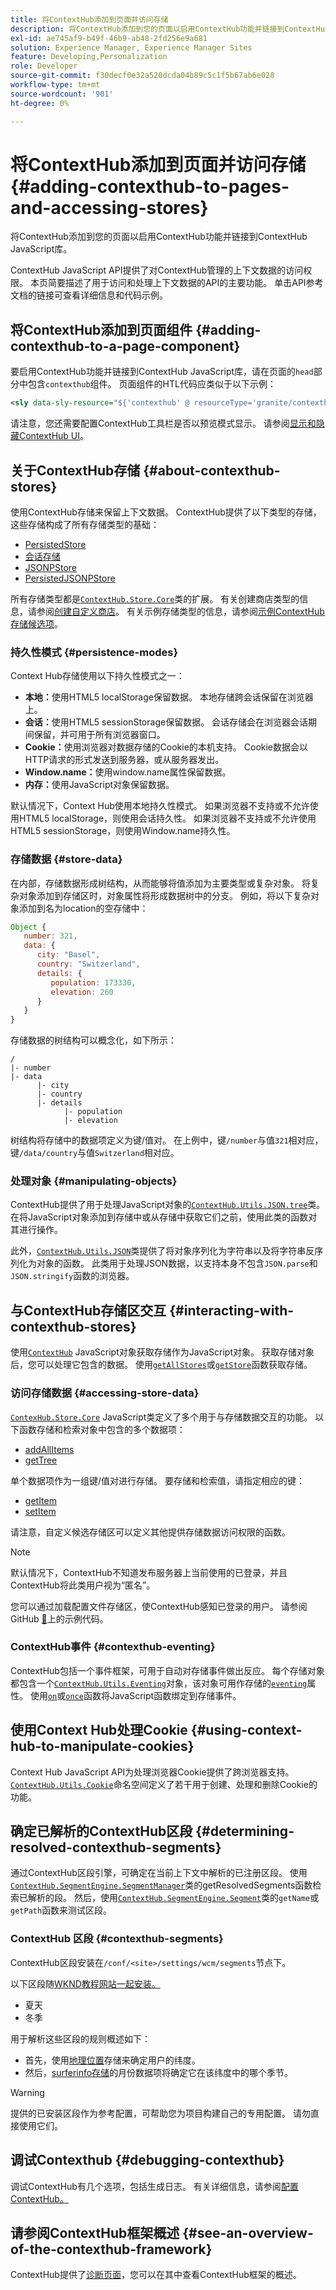 ```yaml
---
title: 将ContextHub添加到页面并访问存储
description: 将ContextHub添加到您的页面以启用ContextHub功能并链接到ContextHub JavaScript库
exl-id: ae745af9-b49f-46b9-ab48-2fd256e9a681
solution: Experience Manager, Experience Manager Sites
feature: Developing,Personalization
role: Developer
source-git-commit: f30decf0e32a520dcda04b89c5c1f5b67ab6e028
workflow-type: tm+mt
source-wordcount: '901'
ht-degree: 0%

---
```


# 将ContextHub添加到页面并访问存储 {#adding-contexthub-to-pages-and-accessing-stores}

将ContextHub添加到您的页面以启用ContextHub功能并链接到ContextHub JavaScript库。

ContextHub JavaScript API提供了对ContextHub管理的上下文数据的访问权限。 本页简要描述了用于访问和处理上下文数据的API的主要功能。 单击API参考文档的链接可查看详细信息和代码示例。

## 将ContextHub添加到页面组件 {#adding-contexthub-to-a-page-component}

要启用ContextHub功能并链接到ContextHub JavaScript库，请在页面的`head`部分中包含`contexthub`组件。 页面组件的HTL代码应类似于以下示例：

```xml
<sly data-sly-resource="${'contexthub' @ resourceType='granite/contexthub/components/contexthub'}"/>
```

请注意，您还需要配置ContextHub工具栏是否以预览模式显示。 请参阅[显示和隐藏ContextHub UI](ch-configuring.md#showing-and-hiding-the-contexthub-ui)。

## 关于ContextHub存储 {#about-contexthub-stores}

使用ContextHub存储来保留上下文数据。 ContextHub提供了以下类型的存储，这些存储构成了所有存储类型的基础：

* [PersistedStore](contexthub-api.md#contexthub-store-persistedstore)
* [会话存储](contexthub-api.md#contexthub-store-sessionstore)
* [JSONPStore](contexthub-api.md#contexthub-store-persistedjsonpstore)
* [PersistedJSONPStore](contexthub-api.md#contexthub-store-persistedstore)

所有存储类型都是[`ContextHub.Store.Core`](contexthub-api.md#contexthub-store-core)类的扩展。 有关创建商店类型的信息，请参阅[创建自定义商店](ch-extend.md#creating-custom-store-candidates)。 有关示例存储类型的信息，请参阅[示例ContextHub存储候选项](ch-samplestores.md)。

### 持久性模式 {#persistence-modes}

Context Hub存储使用以下持久性模式之一：

* **本地：**&#x200B;使用HTML5 localStorage保留数据。 本地存储跨会话保留在浏览器上。
* **会话：**&#x200B;使用HTML5 sessionStorage保留数据。 会话存储会在浏览器会话期间保留，并可用于所有浏览器窗口。
* **Cookie：**&#x200B;使用浏览器对数据存储的Cookie的本机支持。 Cookie数据会以HTTP请求的形式发送到服务器，或从服务器发出。
* **Window.name：**&#x200B;使用window.name属性保留数据。
* **内存：**&#x200B;使用JavaScript对象保留数据。

默认情况下，Context Hub使用本地持久性模式。 如果浏览器不支持或不允许使用HTML5 localStorage，则使用会话持久性。 如果浏览器不支持或不允许使用HTML5 sessionStorage，则使用Window.name持久性。

### 存储数据 {#store-data}

在内部，存储数据形成树结构，从而能够将值添加为主要类型或复杂对象。 将复杂对象添加到存储区时，对象属性将形成数据树中的分支。 例如，将以下复杂对象添加到名为location的空存储中：

```javascript
Object {
   number: 321,
   data: {
      city: "Basel",
      country: "Switzerland",
      details: {
         population: 173330,
         elevation: 260
      }
   }
}
```

存储数据的树结构可以概念化，如下所示：

```text
/
|- number
|- data
      |- city
      |- country
      |- details
            |- population
            |- elevation
```

树结构将存储中的数据项定义为键/值对。 在上例中，键`/number`与值`321`相对应，键`/data/country`与值`Switzerland`相对应。

### 处理对象 {#manipulating-objects}

ContextHub提供了用于处理JavaScript对象的[`ContextHub.Utils.JSON.tree`](contexthub-api.md#contexthub-utils-json-tree)类。 在将JavaScript对象添加到存储中或从存储中获取它们之前，使用此类的函数对其进行操作。

此外，[`ContextHub.Utils.JSON`](contexthub-api.md#contexthub-utils-json)类提供了将对象序列化为字符串以及将字符串反序列化为对象的函数。 此类用于处理JSON数据，以支持本身不包含`JSON.parse`和`JSON.stringify`函数的浏览器。

## 与ContextHub存储区交互 {#interacting-with-contexthub-stores}

使用[`ContextHub`](contexthub-api.md#ui-event-constants) JavaScript对象获取存储作为JavaScript对象。 获取存储对象后，您可以处理它包含的数据。 使用[`getAllStores`](contexthub-api.md#getallstores)或[`getStore`](contexthub-api.md#getstore-name)函数获取存储。

### 访问存储数据 {#accessing-store-data}

[`ContexHub.Store.Core`](contexthub-api.md#contexthub-store-core) JavaScript类定义了多个用于与存储数据交互的功能。 以下函数存储和检索对象中包含的多个数据项：

* [addAllItems](contexthub-api.md#addallitems-tree-options)
* [getTree](contexthub-api.md#gettree-includeinternals)

单个数据项作为一组键/值对进行存储。 要存储和检索值，请指定相应的键：

* [getItem](contexthub-api.md#getitem-key)
* [setItem](contexthub-api.md#setitem-key-value-options)

请注意，自定义候选存储区可以定义其他提供存储数据访问权限的函数。

>[!NOTE]
>
>默认情况下，ContextHub不知道发布服务器上当前使用的已登录，并且ContextHub将此类用户视为“匿名”。
>
>您可以通过加载配置文件存储区，使ContextHub感知已登录的用户。 请参阅GitHub [&#128279;](https://github.com/Adobe-Marketing-Cloud/aem-sample-we-retail/blob/master/ui.apps/src/main/content/jcr_root/apps/weretail/components/structure/header/clientlib/js/utilities.js)上的示例代码。

### ContextHub事件 {#contexthub-eventing}

ContextHub包括一个事件框架，可用于自动对存储事件做出反应。 每个存储对象都包含一个[`ContextHub.Utils.Eventing`](contexthub-api.md#contexthub-utils-eventing)对象，该对象可用作存储的[`eventing`](contexthub-api.md#eventing)属性。 使用[`on`](contexthub-api.md#on-name-handler-selector-triggerforpastevents)或[`once`](contexthub-api.md#once-name-handler-selector-triggerforpastevents)函数将JavaScript函数绑定到存储事件。

## 使用Context Hub处理Cookie {#using-context-hub-to-manipulate-cookies}

Context Hub JavaScript API为处理浏览器Cookie提供了跨浏览器支持。 [`ContextHub.Utils.Cookie`](contexthub-api.md#contexthub-utils-cookie)命名空间定义了若干用于创建、处理和删除Cookie的功能。

## 确定已解析的ContextHub区段 {#determining-resolved-contexthub-segments}

通过ContextHub区段引擎，可确定在当前上下文中解析的已注册区段。 使用[`ContextHub.SegmentEngine.SegmentManager`](contexthub-api.md#contexthub-segmentengine-segmentmanager)类的getResolvedSegments函数检索已解析的段。 然后，使用[`ContextHub.SegmentEngine.Segment`](contexthub-api.md#contexthub-segmentengine-segment)类的`getName`或`getPath`函数来测试区段。

### ContextHub 区段 {#contexthub-segments}

ContextHub区段安装在`/conf/<site>/settings/wcm/segments`节点下。

以下区段随[WKND教程网站一起安装。](getting-started.md)

* 夏天
* 冬季

用于解析这些区段的规则概述如下：

* 首先，使用[地理位置](ch-samplestores.md#contexthub-geolocation-sample-store-candidate)存储来确定用户的纬度。
* 然后，[surferinfo存储](ch-samplestores.md#contexthub-surferinfo-sample-store-candidate)的月份数据项将确定它在该纬度中的哪个季节。

>[!WARNING]
>
>提供的已安装区段作为参考配置，可帮助您为项目构建自己的专用配置。 请勿直接使用它们。

## 调试Contexthub {#debugging-contexthub}

调试ContextHub有几个选项，包括生成日志。 有关详细信息，请参阅[配置ContextHub。](ch-configuring.md#logging-debug-messages-for-contexthub)

## 请参阅ContextHub框架概述 {#see-an-overview-of-the-contexthub-framework}

ContextHub提供了[诊断页面](ch-diagnostics.md)，您可以在其中查看ContextHub框架的概述。
